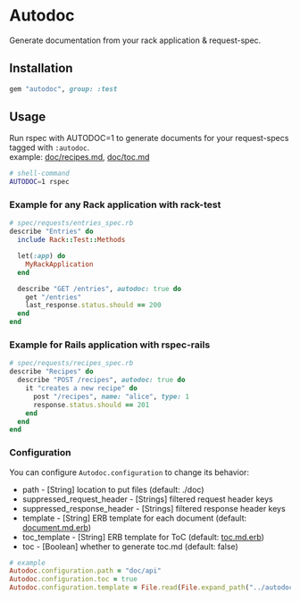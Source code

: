 # Autodoc
Generate documentation from your rack application & request-spec.

## Installation
```ruby
gem "autodoc", group: :test
```

## Usage
Run rspec with AUTODOC=1 to generate documents for your request-specs tagged with `:autodoc`.  
example: [doc/recipes.md](https://github.com/r7kamura/autodoc/blob/master/spec/dummy/doc/recipes.md), [doc/toc.md](https://github.com/r7kamura/autodoc/blob/master/spec/dummy/doc/toc.md)

```sh
# shell-command
AUTODOC=1 rspec
```

### Example for any Rack application with rack-test
```ruby
# spec/requests/entries_spec.rb
describe "Entries" do
  include Rack::Test::Methods

  let(:app) do
    MyRackApplication
  end

  describe "GET /entries", autodoc: true do
    get "/entries"
    last_response.status.should == 200
  end
end
```

### Example for Rails application with rspec-rails
```ruby
# spec/requests/recipes_spec.rb
describe "Recipes" do
  describe "POST /recipes", autodoc: true do
    it "creates a new recipe" do
      post "/recipes", name: "alice", type: 1
      response.status.should == 201
    end
  end
end
```

### Configuration
You can configure `Autodoc.configuration` to change its behavior:

* path - [String] location to put files (default: ./doc)
* suppressed_request_header - [Strings] filtered request header keys
* suppressed_response_header - [Strings] filtered response header keys
* template - [String] ERB template for each document (default: [document.md.erb](https://github.com/r7kamura/autodoc/blob/master/lib/autodoc/templates/document.md.erb))
* toc_template - [String] ERB template for ToC (default: [toc.md.erb](https://github.com/r7kamura/autodoc/blob/master/lib/autodoc/templates/toc.md.erb))
* toc - [Boolean] whether to generate toc.md (default: false)

```ruby
# example
Autodoc.configuration.path = "doc/api"
Autodoc.configuration.toc = true
Autodoc.configuration.template = File.read(File.expand_path("../autodoc/templates/document.md.erb", __FILE__))
```
